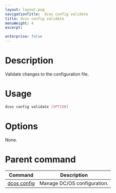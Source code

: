```yaml
---
layout: layout.pug
navigationTitle:  dcos config validate
title: dcos config validate
menuWeight: 4
excerpt:

enterprise: false
---
```


<!-- This source repo for this topic is https://github.com/dcos/dcos-docs -->


# Description
Validate changes to the configuration file.

# Usage

```bash
dcos config validate [OPTION]
```

# Options

None.

# Parent command

| Command | Description |
|---------|-------------|
| [dcos config](/1.9/cli/command-reference/dcos-config/) |  Manage DC/OS configuration. |

